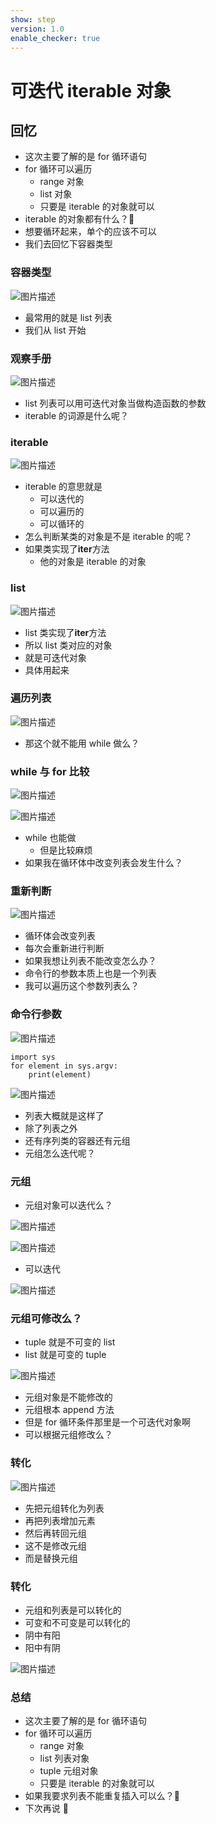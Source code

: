 ```yaml
---
show: step
version: 1.0
enable_checker: true
---
```


# 可迭代 iterable 对象

## 回忆

- 这次主要了解的是 for 循环语句
- for 循环可以遍历
  - range 对象
  - list 对象
  - 只要是 iterable 的对象就可以
- iterable 的对象都有什么？🤔
- 想要循环起来，单个的应该不可以
- 我们去回忆下容器类型

### 容器类型

![图片描述](https://doc.shiyanlou.com/courses/uid1190679-20211006-1633523631843)

- 最常用的就是 list 列表
- 我们从 list 开始

### 观察手册

![图片描述](https://doc.shiyanlou.com/courses/uid1190679-20211006-1633523705913)

- list 列表可以用可迭代对象当做构造函数的参数
- iterable 的词源是什么呢？

### iterable

![图片描述](https://doc.shiyanlou.com/courses/uid1190679-20211010-1633826870506)

- iterable 的意思就是
  - 可以迭代的
  - 可以遍历的
  - 可以循环的
- 怎么判断某类的对象是不是 iterable 的呢？
- 如果类实现了**iter**方法
  - 他的对象是 iterable 的对象

### list

![图片描述](https://doc.shiyanlou.com/courses/uid1190679-20211006-1633523730699)

- list 类实现了**iter**方法
- 所以 list 类对应的对象
- 就是可迭代对象
- 具体用起来

### 遍历列表

![图片描述](https://doc.shiyanlou.com/courses/uid1190679-20211006-1633523884948)

- 那这个就不能用 while 做么？

### while 与 for 比较

![图片描述](https://doc.shiyanlou.com/courses/uid1190679-20211006-1633523884948)

![图片描述](https://doc.shiyanlou.com/courses/uid1190679-20211006-1633524067753)

- while 也能做
  - 但是比较麻烦
- 如果我在循环体中改变列表会发生什么？

### 重新判断

![图片描述](https://doc.shiyanlou.com/courses/uid1190679-20211006-1633524393579)

- 循环体会改变列表
- 每次会重新进行判断
- 如果我想让列表不能改变怎么办？
- 命令行的参数本质上也是一个列表
- 我可以遍历这个参数列表么？

### 命令行参数


![图片描述](https://doc.shiyanlou.com/courses/uid1190679-20220211-1644563158564)

```python3
import sys
for element in sys.argv:
    print(element)
```

![图片描述](https://doc.shiyanlou.com/courses/uid1190679-20220211-1644563169806)

- 列表大概就是这样了
- 除了列表之外
- 还有序列类的容器还有元组
- 元组怎么迭代呢？

### 元组

- 元组对象可以迭代么？

![图片描述](https://doc.shiyanlou.com/courses/uid1190679-20211006-1633526287022)

![图片描述](https://doc.shiyanlou.com/courses/uid1190679-20211006-1633526294918)

- 可以迭代

![图片描述](https://doc.shiyanlou.com/courses/uid1190679-20211006-1633526318369)

### 元组可修改么？

- tuple 就是不可变的 list
- list 就是可变的 tuple

![图片描述](https://doc.shiyanlou.com/courses/uid1190679-20211006-1633526073733)

- 元组对象是不能修改的
- 元组根本 append 方法
- 但是 for 循环条件那里是一个可迭代对象啊
- 可以根据元组修改么？

### 转化

![图片描述](https://doc.shiyanlou.com/courses/uid1190679-20211006-1633526493039)

- 先把元组转化为列表
- 再把列表增加元素
- 然后再转回元组
- 这不是修改元组
- 而是替换元组

### 转化

- 元组和列表是可以转化的
- 可变和不可变是可以转化的
- 阴中有阳
- 阳中有阴

![图片描述](https://doc.shiyanlou.com/courses/uid1190679-20211006-1633526625846)

### 总结

- 这次主要了解的是 for 循环语句
- for 循环可以遍历
  - range 对象
  - list 列表对象
  - tuple 元组对象
  - 只要是 iterable 的对象就可以
- 如果我要求列表不能重复插入可以么？🤔
- 下次再说 👋
